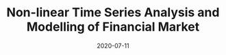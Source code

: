 ---
title: Non-linear Time Series Analysis and Modelling of Financial Market 
description: Masters Thesis
excerpt: Modelling of financial markets through the lense of chaos theory and non-linear dynamics. This was the project piece for my Masters Degree. 
date: 2020-07-11
project: true
redirect: true
redirect_to: ../files/tseries.pdf
feature: ../assets/img/logoAT.png
---